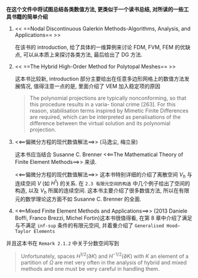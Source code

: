 **在这个文件中将试图总结各类数值方法, 更类似于一个读书总结, 对所读的一些工具书籍的简单介绍**

1. << ==Nodal Discontinuous Galerkin Methods-Algorithms, Analysis, and Applications== >>

   在该书的 introduction, 给了具体的一维算例来讨论 FDM, FVM, FEM 的优缺点, 可以从本质上来探讨各类方法, 最后给出了 DG 方法.

2. << ==The Hybrid High-Order Method for Polytopal Meshes== >>

   这本书比较新, introduction 部分主要给出在任意多边形网格上的数值方法发展情况, 值得注意一点的是, 里面介绍了 VEM 加入稳定项的原因

   > The polynomial projections are typically nonconforming, so that this procedure results in a varia- tional crime [263]. For this reason, stabilisation terms inspired by Mimetic Finite Differences are required, which can be interpreted as penalisations of the difference between the virtual solution and its polynomial projection.

   

3. <<==偏微分方程的现代数值解法==>> (马逸尘, 梅立泉)

   这本书应当结合 Susanne C. Brenner <<==The Mathematical Theory of Finite Element Methods==>> 来读. 

   <<==偏微分方程的现代数值解法==>> 这本书特别详细的介绍了离散空间 $V_h$ 与连续空间 $V$ (如 $H^1$) 的关系. 在 `2.3 有限元空间的构造` 中几个例子给出了空间的构造, 以及 $V_h$ 所属的连续空间. 这本书主要介绍了很多数值方法, 所以在有限元的数学理论这方面不如 Susanne C. Brenner 的全面.

   

4. <<==Mixed Finite Element Methods and Applications==>> (2013 Daniele Boffi, Franco Brezzi, Michel Fortin)这本书很值得看, 在第 8 章中介绍了满足与不满足 `inf-sup` 条件的有限元空间, 并着重介绍了 `Generalised Hood–Taylor Elements` 
  
  并且这本书在 `Remark 2.1.2` 中关于分数空间写到
  
  > Unfortunately, spaces $H^{1/2}(\partial K)$ and $H^{-1/2}(\partial K)$ with $K$ an element of a partition of $\Omega$ are met very often in the analysis of hybrid and mixed methods and one must be very careful in handling them.

  


